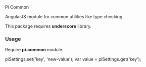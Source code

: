 Pi Common

AngularJS module for common utilities like type checking.

This package requires **underscore** library.

### Usage

Require **pi.common** module.

piSettings.set('key', 'new-value');
var value = piSettings.get('key');
